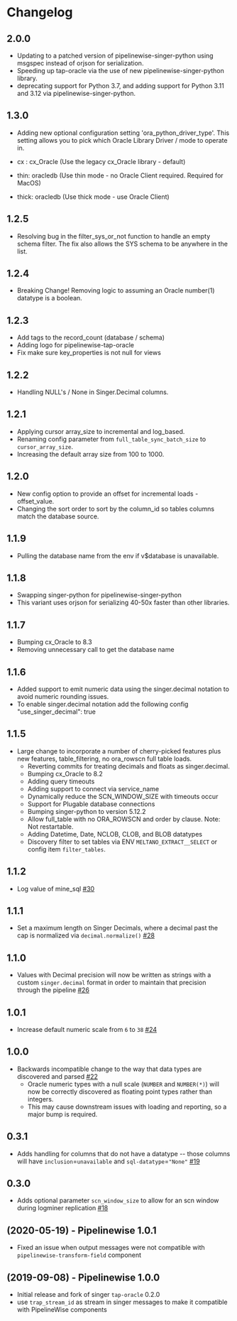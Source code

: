 # Changelog

## 2.0.0
 * Updating to a patched version of pipelinewise-singer-python using msgspec instead of orjson for serialization.
 * Speeding up tap-oracle via the use of new pipelinewise-singer-python library.
 * deprecating support for Python 3.7, and adding support for Python 3.11 and 3.12 via pipelinewise-singer-python.
   
## 1.3.0
 * Adding new optional configuration setting 'ora_python_driver_type'. This setting allows you to pick which Oracle Library Driver / mode to operate in.

 * cx : cx_Oracle (Use the legacy cx_Oracle library - default)
 * thin: oracledb (Use thin mode - no Oracle Client required. Required for MacOS)
 * thick: oracledb (Use thick mode - use Oracle Client)

## 1.2.5
 * Resolving bug in the filter_sys_or_not function to handle an empty schema filter.
   The fix also allows the SYS schema to be anywhere in the list.

## 1.2.4
 * Breaking Change! Removing logic to assuming an Oracle number(1) datatype is a boolean.

## 1.2.3
 * Add tags to the record_count (database / schema)
 * Adding logo for pipelinewise-tap-oracle
 * Fix make sure key_properties is not null for views

## 1.2.2
 * Handling NULL's / None in Singer.Decimal columns.

## 1.2.1
 * Applying cursor array_size to incremental and log_based.
 * Renaming config parameter from `full_table_sync_batch_size` to `cursor_array_size`.
 * Increasing the default array size from 100 to 1000.

## 1.2.0
 * New config option to provide an offset for incremental loads - offset_value.
 * Changing the sort order to sort by the column_id so tables columns match the database source.

## 1.1.9
 * Pulling the database name from the env if v$database is unavailable.

## 1.1.8
 * Swapping singer-python for pipelinewise-singer-python
 * This variant uses orjson for serializing 40-50x faster than other libraries.

## 1.1.7
 * Bumping cx_Oracle to 8.3
 * Removing unnecessary call to get the database name 

## 1.1.6
 * Added support to emit numeric data using the singer.decimal notation to avoid numeric rounding issues.
 * To enable singer.decimal notation add the following config "use_singer_decimal": true

## 1.1.5
 * Large change to incorporate a number of cherry-picked features plus new features, table_filtering, no ora_rowscn full table loads.
   * Reverting commits for treating decimals and floats as singer.decimal.
   * Bumping cx_Oracle to 8.2
   * Adding query timeouts
   * Adding support to connect via service_name
   * Dynamically reduce the SCN_WINDOW_SIZE with timeouts occur
   * Support for Plugable database connections
   * Bumping singer-python to version 5.12.2
   * Allow full_table with no ORA_ROWSCN and order by clause. Note: Not restartable.
   * Adding Datetime, Date, NCLOB, CLOB, and BLOB datatypes
   * Discovery filter to set tables via ENV `MELTANO_EXTRACT__SELECT` or config item `filter_tables`.

## 1.1.2
 * Log value of mine_sql [#30](https://github.com/singer-io/tap-oracle/pull/30)

## 1.1.1
 * Set a maximum length on Singer Decimals, where a decimal past the cap is normalized via `decimal.normalize()` [#28](https://github.com/singer-io/tap-oracle/pull/28)

## 1.1.0
 * Values with Decimal precision will now be written as strings with a custom `singer.decimal` format in order to maintain that precision through the pipeline [#26](https://github.com/singer-io/tap-oracle/pull/26)

## 1.0.1
 * Increase default numeric scale from `6` to `38` [#24](https://github.com/singer-io/tap-oracle/pull/24)

## 1.0.0
 * Backwards incompatible change to the way that data types are discovered and parsed [#22](https://github.com/singer-io/tap-oracle/pull/22)
   * Oracle numeric types with a null scale (`NUMBER` and `NUMBER(*)`) will now be correctly discovered as floating point types rather than integers.
   * This may cause downstream issues with loading and reporting, so a major bump is required.

## 0.3.1
 * Adds handling for columns that do not have a datatype -- those columns will have `inclusion`=`unavailable` and `sql-datatype`=`"None"` [#19](https://github.com/singer-io/tap-oracle/pull/19)

## 0.3.0
 * Adds optional parameter `scn_window_size` to allow for an scn window during logminer replication [#18](https://github.com/singer-io/tap-oracle/pull/18)

## (2020-05-19) - Pipelinewise 1.0.1 

 * Fixed an issue when output messages were not compatible with `pipelinewise-transform-field` component

## (2019-09-08) - Pipelinewise 1.0.0 

 * Initial release and fork of singer `tap-oracle` 0.2.0
 * use `trap_stream_id` as stream in singer messages to make it compatible with PipelineWise components
